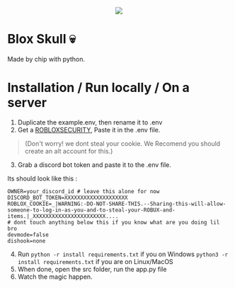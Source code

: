 <p align="center">
    <img src="https://github.com/user-attachments/assets/710648bf-891b-4d1d-81fa-775e650f1108">
</p>


# Blox Skull 💀
Made by chip with python.

# Installation / Run locally / On a server

1. Duplicate the example.env, then rename it to .env
2. Get a [ROBLOXSECURITY](https://github.com/ro-py/ro.py/blob/main/docs/tutorials/roblosecurity.md), Paste it in the .env file. 
 > (Don't worry! we dont steal your cookie. We Recomend you should create an alt account for this.)
3.  Grab a discord bot token and paste it to the .env file.

 Its should look like this :
  ```env  
OWNER=your_discord_id # leave this alone for now  
DISCORD_BOT_TOKEN=XXXXXXXXXXXXXXXXXXXX
ROBLOX_COOKIE=_|WARNING:-DO-NOT-SHARE-THIS.--Sharing-this-will-allow-someone-to-log-in-as-you-and-to-steal-your-ROBUX-and-items.|_XXXXXXXXXXXXXXXXXXXXXXX....
# dont touch anything below this if you know what are you doing lil bro
devmode=false  
dishook=none  
```
4. Run `python -r install requirements.txt` if you on Windows `python3 -r install requirements.txt` if you are on Linux/MacOS 
5. When done, open the src folder, run  the app.py file
6. Watch the magic happen.
